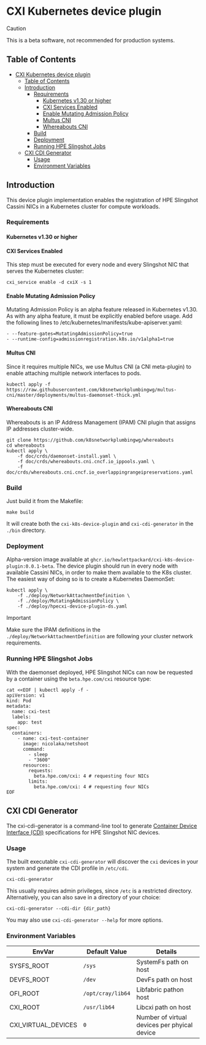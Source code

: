 # CXI Kubernetes device plugin

> [!CAUTION]
This is a beta software, not recommended for production systems.

## Table of Contents

- [CXI Kubernetes device plugin](#cxi-kubernetes-device-plugin)
  - [Table of Contents](#table-of-contents)
  - [Introduction](#introduction)
    - [Requirements](#requirements)
      - [Kubernetes v1.30 or higher](#kubernetes-v130-or-higher)
      - [CXI Services Enabled](#cxi-services-enabled)
      - [Enable Mutating Admission Policy](#enable-mutating-admission-policy)
      - [Multus CNI](#multus-cni)
      - [Whereabouts CNI](#whereabouts-cni)
    - [Build](#build)
    - [Deployment](#deployment)
    - [Running HPE Slingshot Jobs](#running-hpe-slingshot-jobs)
  - [CXI CDI Generator](#cxi-cdi-generator)
    - [Usage](#usage)
    - [Environment Variables](#environment-variables)

## Introduction

This device plugin implementation enables the registration of HPE Slingshot Cassini NICs in a Kubernetes cluster for compute workloads.

### Requirements

#### Kubernetes v1.30 or higher

#### CXI Services Enabled

This step must be executed for every node and every Slingshot NIC that serves the Kubernetes cluster:
```
cxi_service enable -d cxiX -s 1
```

#### Enable Mutating Admission Policy

Mutating Admission Policy is an alpha feature released in Kubernetes v1.30. As with any alpha feature, it must be explicitly enabled before usage. Add the following lines to /etc/kubernetes/manifests/kube-apiserver.yaml:
```
- --feature-gates=MutatingAdmissionPolicy=true
- --runtime-config=admissionregistration.k8s.io/v1alpha1=true
```

#### Multus CNI 

Since it requires multiple NICs, we use Multus CNI (a CNI meta-plugin) to enable attaching multiple network interfaces to pods.
```
kubectl apply -f https://raw.githubusercontent.com/k8snetworkplumbingwg/multus-cni/master/deployments/multus-daemonset-thick.yml
```

#### Whereabouts CNI

Whereabouts is an IP Address Management (IPAM) CNI plugin that assigns IP addresses cluster-wide.  
```
git clone https://github.com/k8snetworkplumbingwg/whereabouts
cd whereabouts
kubectl apply \
    -f doc/crds/daemonset-install.yaml \
    -f doc/crds/whereabouts.cni.cncf.io_ippools.yaml \
    -f doc/crds/whereabouts.cni.cncf.io_overlappingrangeipreservations.yaml
```

### Build

Just build it from the Makefile:
```
make build
```

It will create both the `cxi-k8s-device-plugin` and `cxi-cdi-generator` in the `./bin` directory.

### Deployment

Alpha-version image available at `ghcr.io/hewlettpackard/cxi-k8s-device-plugin:0.0.1-beta`. 
The device plugin should run in every node with available Cassini NICs, in order to make them available to the K8s cluster. The easiest way of doing so is to create a Kubernetes DaemonSet:

```
kubectl apply \
    -f ./deploy/NetworkAttachmentDefinition \
    -f ./deploy/MutatingAdmissionPolicy \ 
    -f ./deploy/hpecxi-device-plugin-ds.yaml
```

> [!IMPORTANT]
> Make sure the IPAM definitions in the `./deploy/NetworkAttachmentDefinition` are following your cluster network requirements.

### Running HPE Slingshot Jobs

With the daemonset deployed, HPE Slingshot NICs can now be requested by a container using the `beta.hpe.com/cxi` resource type:

```shell
cat <<EOF | kubectl apply -f -
apiVersion: v1
kind: Pod
metadata:
  name: cxi-test
  labels:
    app: test
spec:
  containers:
    - name: cxi-test-container
      image: nicolaka/netshoot
      command:
        - sleep
        - "3600"
      resources:
        requests:
          beta.hpe.com/cxi: 4 # requesting four NICs
        limits:
          beta.hpe.com/cxi: 4 # requesting four NICs
EOF
```

## CXI CDI Generator

The cxi-cdi-generator is a command-line tool to generate [Container Device Interface (CDI)](https://github.com/cncf-tags/container-device-interface/) specifications for HPE Slingshot NIC devices. 

### Usage

The built executable `cxi-cdi-generator` will discover the `cxi` devices in your system and generate the CDI profile in `/etc/cdi`.
```
cxi-cdi-generator
```

This usually requires admin privileges, since `/etc` is a restricted directory. Alternatively, you can also save in a directory of your choice:
```
cxi-cdi-generator --cdi-dir {dir_path}
```

You may also use `cxi-cdi-generator --help` for more options. 

### Environment Variables
 
| EnvVar              | Default Value     | Details                                      |
| ------------------- | ----------------- | -------------------------------------------- |
| SYSFS_ROOT          | `/sys`            | SystemFs path on host                        |
| DEVFS_ROOT          | `/dev`            | DevFs path on host                           |
| OFI_ROOT            | `/opt/cray/lib64` | Libfabric pathon host                        |
| CXI_ROOT            | `/usr/lib64`      | Libcxi path on host                          |
| CXI_VIRTUAL_DEVICES | `0`               | Number of virtual devices per phyical device |

